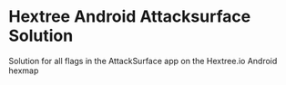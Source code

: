 # Hextree Android Attacksurface Solution
Solution for all flags in the AttackSurface app on the Hextree.io Android hexmap

